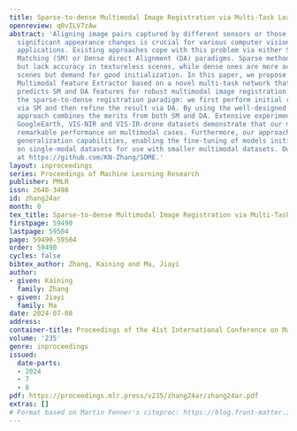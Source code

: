 ```yaml
---
title: Sparse-to-dense Multimodal Image Registration via Multi-Task Learning
openreview: q0vILV7zAw
abstract: 'Aligning image pairs captured by different sensors or those undergoing
  significant appearance changes is crucial for various computer vision and robotics
  applications. Existing approaches cope with this problem via either Sparse feature
  Matching (SM) or Dense direct Alignment (DA) paradigms. Sparse methods are efficient
  but lack accuracy in textureless scenes, while dense ones are more accurate in all
  scenes but demand for good initialization. In this paper, we propose SDME, a Sparse-to-Dense
  Multimodal feature Extractor based on a novel multi-task network that simultaneously
  predicts SM and DA features for robust multimodal image registration. We propose
  the sparse-to-dense registration paradigm: we first perform initial registration
  via SM and then refine the result via DA. By using the well-designed SDME, the sparse-to-dense
  approach combines the merits from both SM and DA. Extensive experiments on MSCOCO,
  GoogleEarth, VIS-NIR and VIS-IR-drone datasets demonstrate that our method achieves
  remarkable performance on multimodal cases. Furthermore, our approach exhibits robust
  generalization capabilities, enabling the fine-tuning of models initially trained
  on single-modal datasets for use with smaller multimodal datasets. Our code is available
  at https://github.com/KN-Zhang/SDME.'
layout: inproceedings
series: Proceedings of Machine Learning Research
publisher: PMLR
issn: 2640-3498
id: zhang24ar
month: 0
tex_title: Sparse-to-dense Multimodal Image Registration via Multi-Task Learning
firstpage: 59490
lastpage: 59504
page: 59490-59504
order: 59490
cycles: false
bibtex_author: Zhang, Kaining and Ma, Jiayi
author:
- given: Kaining
  family: Zhang
- given: Jiayi
  family: Ma
date: 2024-07-08
address:
container-title: Proceedings of the 41st International Conference on Machine Learning
volume: '235'
genre: inproceedings
issued:
  date-parts:
  - 2024
  - 7
  - 8
pdf: https://proceedings.mlr.press/v235/zhang24ar/zhang24ar.pdf
extras: []
# Format based on Martin Fenner's citeproc: https://blog.front-matter.io/posts/citeproc-yaml-for-bibliographies/
---
```

